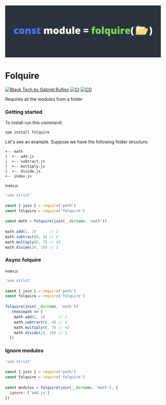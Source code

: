 ![Folquire banner](./assets/folquire.png)

# Folquire

[![Black Tech by Gabriel Rufino](https://img.shields.io/badge/Black_Tech-by_Gabriel_Rufino_%F0%9F%96%A4-white?style=flat-square&labelColor=444444)](https://gabrielrufino.com)
[![CI](https://github.com/gabrielrufino/folquire/actions/workflows/ci.yml/badge.svg)](https://github.com/gabrielrufino/folquire/actions/workflows/ci.yml)
[![CD](https://github.com/gabrielrufino/folquire/actions/workflows/cd.yml/badge.svg)](https://github.com/gabrielrufino/folquire/actions/workflows/cd.yml)

Requires all the modules from a folder

### Getting started

To install run this command:

```sh
npm install folquire
```

Let's see an example. Suppose we have the following folder structure:

```
+-- math
|  +-- add.js
|  +-- subtract.js
|  +-- multiply.js
|  +-- divide.js
+-- index.js
```

<small>index.js</small>

```js
'use strict'

const { join } = require('path')
const folquire = require('folquire')

const math = folquire(join(__dirname, 'math'))

math.add(1, 2)      // 2
math.subtract(8, 4) // 4
math.multiply(6, 7) // 42
math.divide(20, 10) // 2
```

### Async folquire

<small>index.js</small>

```js
'use strict'

const { join } = require('path')
const folquire = require('folquire')

folquire(join(__dirname, 'math'))
  .then(math => {
    math.add(1, 2)      // 2
    math.subtract(8, 4) // 4
    math.multiply(6, 7) // 42
    math.divide(20, 10) // 2
  })
```

### Ignore modules

```js
'use strict'

const { join } = require('path')
const folquire = require('folquire')

const modules = folquire(join(__dirname, 'math'), {
  ignore: ['add.js']
})
```
